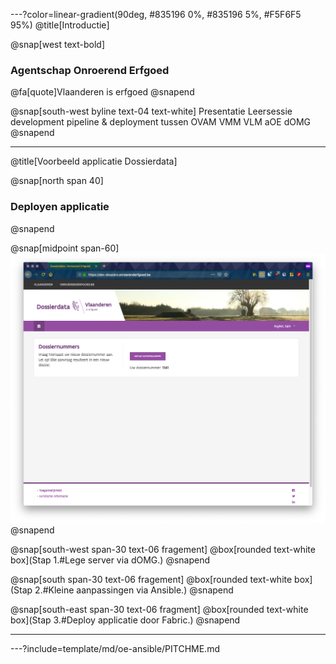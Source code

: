 ---?color=linear-gradient(90deg, #835196 0%, #835196 5%, #F5F6F5 95%)
@title[Introductie]

<!--
Tip! Get started with this template as follows:
Step 1. Delete the contents of this PITCHME.md file.
Step 2. Start adding your own custom slide content.
Step 3. Copy slide markdown snippets from template/md directory as needed.
-->

@snap[west text-bold]
### Agentschap Onroerend Erfgoed
@fa[quote]Vlaanderen is erfgoed
@snapend

@snap[south-west byline text-04 text-white]
Presentatie Leersessie development pipeline & deployment tussen OVAM VMM VLM aOE dOMG
@snapend

---
@title[Voorbeeld applicatie Dossierdata]

@snap[north span 40]
### Deployen applicatie
@snapend

@snap[midpoint span-60]
![GATEWAY](template/img/screenshot-dev-dossierdata.png)
@snapend

@snap[south-west span-30 text-06 fragement]
@box[rounded text-white box](Stap 1.#Lege server via dOMG.)
@snapend

@snap[south span-30 text-06 fragement]
@box[rounded text-white box](Stap 2.#Kleine aanpassingen via Ansible.)
@snapend

@snap[south-east span-30 text-06 fragment]
@box[rounded text-white box](Stap 3.#Deploy applicatie door Fabric.)
@snapend

---

---?include=template/md/oe-ansible/PITCHME.md
